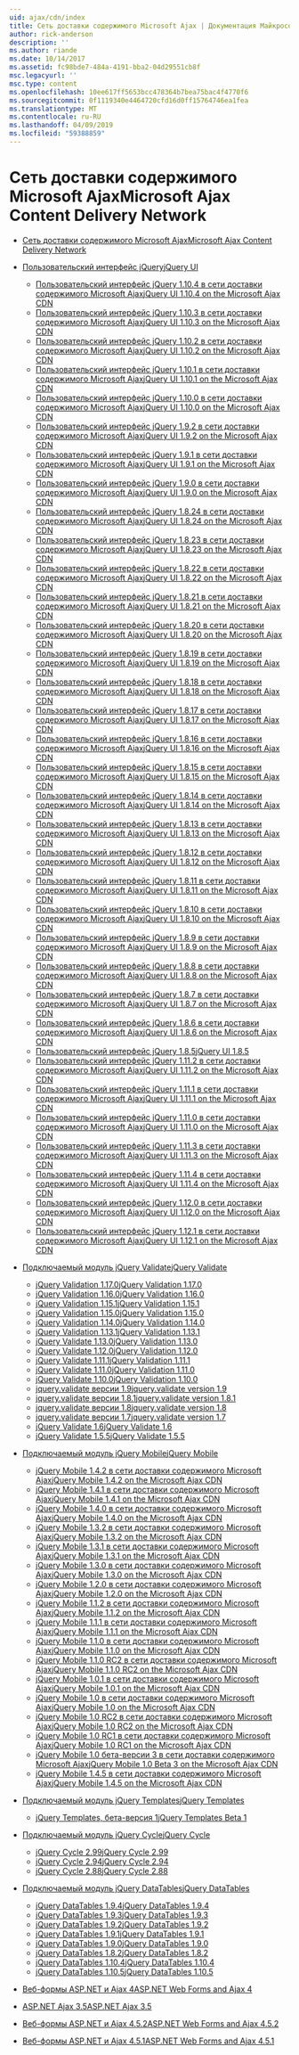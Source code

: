 ```yaml
---
uid: ajax/cdn/index
title: Сеть доставки содержимого Microsoft Ajax | Документация Майкрософт
author: rick-anderson
description: ''
ms.author: riande
ms.date: 10/14/2017
ms.assetid: fc98bde7-484a-4191-bba2-04d29551cb8f
msc.legacyurl: ''
msc.type: content
ms.openlocfilehash: 10ee617ff5653bcc478364b7bea75bac4f4770f6
ms.sourcegitcommit: 0f1119340e4464720cfd16d0ff15764746ea1fea
ms.translationtype: MT
ms.contentlocale: ru-RU
ms.lasthandoff: 04/09/2019
ms.locfileid: "59388859"
---
```

# <a name="microsoft-ajax-content-delivery-network"></a><span data-ttu-id="bdc34-102">Сеть доставки содержимого Microsoft Ajax</span><span class="sxs-lookup"><span data-stu-id="bdc34-102">Microsoft Ajax Content Delivery Network</span></span>

- [<span data-ttu-id="bdc34-103">Сеть доставки содержимого Microsoft Ajax</span><span class="sxs-lookup"><span data-stu-id="bdc34-103">Microsoft Ajax Content Delivery Network</span></span>](overview.md)
- [<span data-ttu-id="bdc34-104">Пользовательский интерфейс jQuery</span><span class="sxs-lookup"><span data-stu-id="bdc34-104">jQuery UI</span></span>](jquery-ui/index.md)

    - [<span data-ttu-id="bdc34-105">Пользовательский интерфейс jQuery 1.10.4 в сети доставки содержимого Microsoft Ajax</span><span class="sxs-lookup"><span data-stu-id="bdc34-105">jQuery UI 1.10.4 on the Microsoft Ajax CDN</span></span>](jquery-ui/cdnjqueryui1104.md)
    - [<span data-ttu-id="bdc34-106">Пользовательский интерфейс jQuery 1.10.3 в сети доставки содержимого Microsoft Ajax</span><span class="sxs-lookup"><span data-stu-id="bdc34-106">jQuery UI 1.10.3 on the Microsoft Ajax CDN</span></span>](jquery-ui/cdnjqueryui1103.md)
    - [<span data-ttu-id="bdc34-107">Пользовательский интерфейс jQuery 1.10.2 в сети доставки содержимого Microsoft Ajax</span><span class="sxs-lookup"><span data-stu-id="bdc34-107">jQuery UI 1.10.2 on the Microsoft Ajax CDN</span></span>](jquery-ui/cdnjqueryui1102.md)
    - [<span data-ttu-id="bdc34-108">Пользовательский интерфейс jQuery 1.10.1 в сети доставки содержимого Microsoft Ajax</span><span class="sxs-lookup"><span data-stu-id="bdc34-108">jQuery UI 1.10.1 on the Microsoft Ajax CDN</span></span>](jquery-ui/cdnjqueryui1101.md)
    - [<span data-ttu-id="bdc34-109">Пользовательский интерфейс jQuery 1.10.0 в сети доставки содержимого Microsoft Ajax</span><span class="sxs-lookup"><span data-stu-id="bdc34-109">jQuery UI 1.10.0 on the Microsoft Ajax CDN</span></span>](jquery-ui/cdnjqueryui1100.md)
    - [<span data-ttu-id="bdc34-110">Пользовательский интерфейс jQuery 1.9.2 в сети доставки содержимого Microsoft Ajax</span><span class="sxs-lookup"><span data-stu-id="bdc34-110">jQuery UI 1.9.2 on the Microsoft Ajax CDN</span></span>](jquery-ui/cdnjqueryui192.md)
    - [<span data-ttu-id="bdc34-111">Пользовательский интерфейс jQuery 1.9.1 в сети доставки содержимого Microsoft Ajax</span><span class="sxs-lookup"><span data-stu-id="bdc34-111">jQuery UI 1.9.1 on the Microsoft Ajax CDN</span></span>](jquery-ui/cdnjqueryui191.md)
    - [<span data-ttu-id="bdc34-112">Пользовательский интерфейс jQuery 1.9.0 в сети доставки содержимого Microsoft Ajax</span><span class="sxs-lookup"><span data-stu-id="bdc34-112">jQuery UI 1.9.0 on the Microsoft Ajax CDN</span></span>](jquery-ui/cdnjqueryui190.md)
    - [<span data-ttu-id="bdc34-113">Пользовательский интерфейс jQuery 1.8.24 в сети доставки содержимого Microsoft Ajax</span><span class="sxs-lookup"><span data-stu-id="bdc34-113">jQuery UI 1.8.24 on the Microsoft Ajax CDN</span></span>](jquery-ui/cdnjqueryui1824.md)
    - [<span data-ttu-id="bdc34-114">Пользовательский интерфейс jQuery 1.8.23 в сети доставки содержимого Microsoft Ajax</span><span class="sxs-lookup"><span data-stu-id="bdc34-114">jQuery UI 1.8.23 on the Microsoft Ajax CDN</span></span>](jquery-ui/cdnjqueryui1823.md)
    - [<span data-ttu-id="bdc34-115">Пользовательский интерфейс jQuery 1.8.22 в сети доставки содержимого Microsoft Ajax</span><span class="sxs-lookup"><span data-stu-id="bdc34-115">jQuery UI 1.8.22 on the Microsoft Ajax CDN</span></span>](jquery-ui/cdnjqueryui1822.md)
    - [<span data-ttu-id="bdc34-116">Пользовательский интерфейс jQuery 1.8.21 в сети доставки содержимого Microsoft Ajax</span><span class="sxs-lookup"><span data-stu-id="bdc34-116">jQuery UI 1.8.21 on the Microsoft Ajax CDN</span></span>](jquery-ui/cdnjqueryui1821.md)
    - [<span data-ttu-id="bdc34-117">Пользовательский интерфейс jQuery 1.8.20 в сети доставки содержимого Microsoft Ajax</span><span class="sxs-lookup"><span data-stu-id="bdc34-117">jQuery UI 1.8.20 on the Microsoft Ajax CDN</span></span>](jquery-ui/cdnjqueryui1820.md)
    - [<span data-ttu-id="bdc34-118">Пользовательский интерфейс jQuery 1.8.19 в сети доставки содержимого Microsoft Ajax</span><span class="sxs-lookup"><span data-stu-id="bdc34-118">jQuery UI 1.8.19 on the Microsoft Ajax CDN</span></span>](jquery-ui/cdnjqueryui1819.md)
    - [<span data-ttu-id="bdc34-119">Пользовательский интерфейс jQuery 1.8.18 в сети доставки содержимого Microsoft Ajax</span><span class="sxs-lookup"><span data-stu-id="bdc34-119">jQuery UI 1.8.18 on the Microsoft Ajax CDN</span></span>](jquery-ui/cdnjqueryui1818.md)
    - [<span data-ttu-id="bdc34-120">Пользовательский интерфейс jQuery 1.8.17 в сети доставки содержимого Microsoft Ajax</span><span class="sxs-lookup"><span data-stu-id="bdc34-120">jQuery UI 1.8.17 on the Microsoft Ajax CDN</span></span>](jquery-ui/cdnjqueryui1817.md)
    - [<span data-ttu-id="bdc34-121">Пользовательский интерфейс jQuery 1.8.16 в сети доставки содержимого Microsoft Ajax</span><span class="sxs-lookup"><span data-stu-id="bdc34-121">jQuery UI 1.8.16 on the Microsoft Ajax CDN</span></span>](jquery-ui/cdnjqueryui1816.md)
    - [<span data-ttu-id="bdc34-122">Пользовательский интерфейс jQuery 1.8.15 в сети доставки содержимого Microsoft Ajax</span><span class="sxs-lookup"><span data-stu-id="bdc34-122">jQuery UI 1.8.15 on the Microsoft Ajax CDN</span></span>](jquery-ui/cdnjqueryui1815.md)
    - [<span data-ttu-id="bdc34-123">Пользовательский интерфейс jQuery 1.8.14 в сети доставки содержимого Microsoft Ajax</span><span class="sxs-lookup"><span data-stu-id="bdc34-123">jQuery UI 1.8.14 on the Microsoft Ajax CDN</span></span>](jquery-ui/cdnjqueryui1814.md)
    - [<span data-ttu-id="bdc34-124">Пользовательский интерфейс jQuery 1.8.13 в сети доставки содержимого Microsoft Ajax</span><span class="sxs-lookup"><span data-stu-id="bdc34-124">jQuery UI 1.8.13 on the Microsoft Ajax CDN</span></span>](jquery-ui/cdnjqueryui1813.md)
    - [<span data-ttu-id="bdc34-125">Пользовательский интерфейс jQuery 1.8.12 в сети доставки содержимого Microsoft Ajax</span><span class="sxs-lookup"><span data-stu-id="bdc34-125">jQuery UI 1.8.12 on the Microsoft Ajax CDN</span></span>](jquery-ui/cdnjqueryui1812.md)
    - [<span data-ttu-id="bdc34-126">Пользовательский интерфейс jQuery 1.8.11 в сети доставки содержимого Microsoft Ajax</span><span class="sxs-lookup"><span data-stu-id="bdc34-126">jQuery UI 1.8.11 on the Microsoft Ajax CDN</span></span>](jquery-ui/cdnjqueryui1811.md)
    - [<span data-ttu-id="bdc34-127">Пользовательский интерфейс jQuery 1.8.10 в сети доставки содержимого Microsoft Ajax</span><span class="sxs-lookup"><span data-stu-id="bdc34-127">jQuery UI 1.8.10 on the Microsoft Ajax CDN</span></span>](jquery-ui/cdnjqueryui1910.md)
    - [<span data-ttu-id="bdc34-128">Пользовательский интерфейс jQuery 1.8.9 в сети доставки содержимого Microsoft Ajax</span><span class="sxs-lookup"><span data-stu-id="bdc34-128">jQuery UI 1.8.9 on the Microsoft Ajax CDN</span></span>](jquery-ui/cdnjqueryui189.md)
    - [<span data-ttu-id="bdc34-129">Пользовательский интерфейс jQuery 1.8.8 в сети доставки содержимого Microsoft Ajax</span><span class="sxs-lookup"><span data-stu-id="bdc34-129">jQuery UI 1.8.8 on the Microsoft Ajax CDN</span></span>](jquery-ui/cdnjqueryui188.md)
    - [<span data-ttu-id="bdc34-130">Пользовательский интерфейс jQuery 1.8.7 в сети доставки содержимого Microsoft Ajax</span><span class="sxs-lookup"><span data-stu-id="bdc34-130">jQuery UI 1.8.7 on the Microsoft Ajax CDN</span></span>](jquery-ui/cdnjqueryui187.md)
    - [<span data-ttu-id="bdc34-131">Пользовательский интерфейс jQuery 1.8.6 в сети доставки содержимого Microsoft Ajax</span><span class="sxs-lookup"><span data-stu-id="bdc34-131">jQuery UI 1.8.6 on the Microsoft Ajax CDN</span></span>](jquery-ui/cdnjqueryui186.md)
    - [<span data-ttu-id="bdc34-132">Пользовательский интерфейс jQuery 1.8.5</span><span class="sxs-lookup"><span data-stu-id="bdc34-132">jQuery UI 1.8.5</span></span>](jquery-ui/cdnjqueryui185.md)
    - [<span data-ttu-id="bdc34-133">Пользовательский интерфейс jQuery 1.11.2 в сети доставки содержимого Microsoft Ajax</span><span class="sxs-lookup"><span data-stu-id="bdc34-133">jQuery UI 1.11.2 on the Microsoft Ajax CDN</span></span>](jquery-ui/cdnjqueryui1112.md)
    - [<span data-ttu-id="bdc34-134">Пользовательский интерфейс jQuery 1.11.1 в сети доставки содержимого Microsoft Ajax</span><span class="sxs-lookup"><span data-stu-id="bdc34-134">jQuery UI 1.11.1 on the Microsoft Ajax CDN</span></span>](jquery-ui/cdnjqueryui1111.md)
    - [<span data-ttu-id="bdc34-135">Пользовательский интерфейс jQuery 1.11.0 в сети доставки содержимого Microsoft Ajax</span><span class="sxs-lookup"><span data-stu-id="bdc34-135">jQuery UI 1.11.0 on the Microsoft Ajax CDN</span></span>](jquery-ui/cdnjqueryui1110.md)
    - [<span data-ttu-id="bdc34-136">Пользовательский интерфейс jQuery 1.11.3 в сети доставки содержимого Microsoft Ajax</span><span class="sxs-lookup"><span data-stu-id="bdc34-136">jQuery UI 1.11.3 on the Microsoft Ajax CDN</span></span>](jquery-ui/cdnjqueryui1113.md)
    - [<span data-ttu-id="bdc34-137">Пользовательский интерфейс jQuery 1.11.4 в сети доставки содержимого Microsoft Ajax</span><span class="sxs-lookup"><span data-stu-id="bdc34-137">jQuery UI 1.11.4 on the Microsoft Ajax CDN</span></span>](jquery-ui/cdnjqueryui1114.md)
    - [<span data-ttu-id="bdc34-138">Пользовательский интерфейс jQuery 1.12.0 в сети доставки содержимого Microsoft Ajax</span><span class="sxs-lookup"><span data-stu-id="bdc34-138">jQuery UI 1.12.0 on the Microsoft Ajax CDN</span></span>](jquery-ui/cdnjqueryui1120.md)
    - [<span data-ttu-id="bdc34-139">Пользовательский интерфейс jQuery 1.12.1 в сети доставки содержимого Microsoft Ajax</span><span class="sxs-lookup"><span data-stu-id="bdc34-139">jQuery UI 1.12.1 on the Microsoft Ajax CDN</span></span>](jquery-ui/cdnjqueryui1121.md)
- [<span data-ttu-id="bdc34-140">Подключаемый модуль jQuery Validate</span><span class="sxs-lookup"><span data-stu-id="bdc34-140">jQuery Validate</span></span>](jquery-validate/index.md)

    - [<span data-ttu-id="bdc34-141">jQuery Validation 1.17.0</span><span class="sxs-lookup"><span data-stu-id="bdc34-141">jQuery Validation 1.17.0</span></span>](jquery-validate/cdnjqueryvalidate1170.md)
    - [<span data-ttu-id="bdc34-142">jQuery Validation 1.16.0</span><span class="sxs-lookup"><span data-stu-id="bdc34-142">jQuery Validation 1.16.0</span></span>](jquery-validate/cdnjqueryvalidate1160.md)
    - [<span data-ttu-id="bdc34-143">jQuery Validation 1.15.1</span><span class="sxs-lookup"><span data-stu-id="bdc34-143">jQuery Validation 1.15.1</span></span>](jquery-validate/cdnjqueryvalidate1151.md)
    - [<span data-ttu-id="bdc34-144">jQuery Validation 1.15.0</span><span class="sxs-lookup"><span data-stu-id="bdc34-144">jQuery Validation 1.15.0</span></span>](jquery-validate/cdnjqueryvalidate1150.md)
    - [<span data-ttu-id="bdc34-145">jQuery Validation 1.14.0</span><span class="sxs-lookup"><span data-stu-id="bdc34-145">jQuery Validation 1.14.0</span></span>](jquery-validate/cdnjqueryvalidate1140.md)
    - [<span data-ttu-id="bdc34-146">jQuery Validation 1.13.1</span><span class="sxs-lookup"><span data-stu-id="bdc34-146">jQuery Validation 1.13.1</span></span>](jquery-validate/cdnjqueryvalidate1131.md)
    - [<span data-ttu-id="bdc34-147">jQuery Validate 1.13.0</span><span class="sxs-lookup"><span data-stu-id="bdc34-147">jQuery Validation 1.13.0</span></span>](jquery-validate/cdnjqueryvalidate1130.md)
    - [<span data-ttu-id="bdc34-148">jQuery Validate 1.12.0</span><span class="sxs-lookup"><span data-stu-id="bdc34-148">jQuery Validation 1.12.0</span></span>](jquery-validate/cdnjqueryvalidate1120.md)
    - [<span data-ttu-id="bdc34-149">jQuery Validate 1.11.1</span><span class="sxs-lookup"><span data-stu-id="bdc34-149">jQuery Validation 1.11.1</span></span>](jquery-validate/cdnjqueryvalidate1111.md)
    - [<span data-ttu-id="bdc34-150">jQuery Validate 1.11.0</span><span class="sxs-lookup"><span data-stu-id="bdc34-150">jQuery Validation 1.11.0</span></span>](jquery-validate/cdnjqueryvalidate111.md)
    - [<span data-ttu-id="bdc34-151">jQuery Validate 1.10.0</span><span class="sxs-lookup"><span data-stu-id="bdc34-151">jQuery Validation 1.10.0</span></span>](jquery-validate/cdnjqueryvalidate110.md)
    - [<span data-ttu-id="bdc34-152">jquery.validate версии 1.9</span><span class="sxs-lookup"><span data-stu-id="bdc34-152">jquery.validate version 1.9</span></span>](jquery-validate/cdnjqueryvalidate19.md)
    - [<span data-ttu-id="bdc34-153">jquery.validate версии 1.8.1</span><span class="sxs-lookup"><span data-stu-id="bdc34-153">jquery.validate version 1.8.1</span></span>](jquery-validate/cdnjqueryvalidate181.md)
    - [<span data-ttu-id="bdc34-154">jquery.validate версии 1.8</span><span class="sxs-lookup"><span data-stu-id="bdc34-154">jquery.validate version 1.8</span></span>](jquery-validate/cdnjqueryvalidate18.md)
    - [<span data-ttu-id="bdc34-155">jquery.validate версии 1.7</span><span class="sxs-lookup"><span data-stu-id="bdc34-155">jquery.validate version 1.7</span></span>](jquery-validate/cdnjqueryvalidate17.md)
    - [<span data-ttu-id="bdc34-156">jQuery Validate 1.6</span><span class="sxs-lookup"><span data-stu-id="bdc34-156">jQuery Validate 1.6</span></span>](jquery-validate/cdnjqueryvalidate16.md)
    - [<span data-ttu-id="bdc34-157">jQuery Validate 1.5.5</span><span class="sxs-lookup"><span data-stu-id="bdc34-157">jQuery Validate 1.5.5</span></span>](jquery-validate/cdnjqueryvalidate155.md)
- [<span data-ttu-id="bdc34-158">Подключаемый модуль jQuery Mobile</span><span class="sxs-lookup"><span data-stu-id="bdc34-158">jQuery Mobile</span></span>](jquery-mobile/index.md)

    - [<span data-ttu-id="bdc34-159">jQuery Mobile 1.4.2 в сети доставки содержимого Microsoft Ajax</span><span class="sxs-lookup"><span data-stu-id="bdc34-159">jQuery Mobile 1.4.2 on the Microsoft Ajax CDN</span></span>](jquery-mobile/cdnjquerymobile142.md)
    - [<span data-ttu-id="bdc34-160">jQuery Mobile 1.4.1 в сети доставки содержимого Microsoft Ajax</span><span class="sxs-lookup"><span data-stu-id="bdc34-160">jQuery Mobile 1.4.1 on the Microsoft Ajax CDN</span></span>](jquery-mobile/cdnjquerymobile141.md)
    - [<span data-ttu-id="bdc34-161">jQuery Mobile 1.4.0 в сети доставки содержимого Microsoft Ajax</span><span class="sxs-lookup"><span data-stu-id="bdc34-161">jQuery Mobile 1.4.0 on the Microsoft Ajax CDN</span></span>](jquery-mobile/cdnjquerymobile140.md)
    - [<span data-ttu-id="bdc34-162">jQuery Mobile 1.3.2 в сети доставки содержимого Microsoft Ajax</span><span class="sxs-lookup"><span data-stu-id="bdc34-162">jQuery Mobile 1.3.2 on the Microsoft Ajax CDN</span></span>](jquery-mobile/cdnjquerymobile132.md)
    - [<span data-ttu-id="bdc34-163">jQuery Mobile 1.3.1 в сети доставки содержимого Microsoft Ajax</span><span class="sxs-lookup"><span data-stu-id="bdc34-163">jQuery Mobile 1.3.1 on the Microsoft Ajax CDN</span></span>](jquery-mobile/cdnjquerymobile131.md)
    - [<span data-ttu-id="bdc34-164">jQuery Mobile 1.3.0 в сети доставки содержимого Microsoft Ajax</span><span class="sxs-lookup"><span data-stu-id="bdc34-164">jQuery Mobile 1.3.0 on the Microsoft Ajax CDN</span></span>](jquery-mobile/cdnjquerymobile130.md)
    - [<span data-ttu-id="bdc34-165">jQuery Mobile 1.2.0 в сети доставки содержимого Microsoft Ajax</span><span class="sxs-lookup"><span data-stu-id="bdc34-165">jQuery Mobile 1.2.0 on the Microsoft Ajax CDN</span></span>](jquery-mobile/cdnjquerymobile120.md)
    - [<span data-ttu-id="bdc34-166">jQuery Mobile 1.1.2 в сети доставки содержимого Microsoft Ajax</span><span class="sxs-lookup"><span data-stu-id="bdc34-166">jQuery Mobile 1.1.2 on the Microsoft Ajax CDN</span></span>](jquery-mobile/cdnjquerymobile112.md)
    - [<span data-ttu-id="bdc34-167">jQuery Mobile 1.1.1 в сети доставки содержимого Microsoft Ajax</span><span class="sxs-lookup"><span data-stu-id="bdc34-167">jQuery Mobile 1.1.1 on the Microsoft Ajax CDN</span></span>](jquery-mobile/cdnjquerymobile111.md)
    - [<span data-ttu-id="bdc34-168">jQuery Mobile 1.1.0 в сети доставки содержимого Microsoft Ajax</span><span class="sxs-lookup"><span data-stu-id="bdc34-168">jQuery Mobile 1.1.0 on the Microsoft Ajax CDN</span></span>](jquery-mobile/cdnjquerymobile110.md)
    - [<span data-ttu-id="bdc34-169">jQuery Mobile 1.1.0 RC2 в сети доставки содержимого Microsoft Ajax</span><span class="sxs-lookup"><span data-stu-id="bdc34-169">jQuery Mobile 1.1.0 RC2 on the Microsoft Ajax CDN</span></span>](jquery-mobile/cdnjquerymobile110rc2.md)
    - [<span data-ttu-id="bdc34-170">jQuery Mobile 1.0.1 в сети доставки содержимого Microsoft Ajax</span><span class="sxs-lookup"><span data-stu-id="bdc34-170">jQuery Mobile 1.0.1 on the Microsoft Ajax CDN</span></span>](jquery-mobile/cdnjquerymobile101.md)
    - [<span data-ttu-id="bdc34-171">jQuery Mobile 1.0 в сети доставки содержимого Microsoft Ajax</span><span class="sxs-lookup"><span data-stu-id="bdc34-171">jQuery Mobile 1.0 on the Microsoft Ajax CDN</span></span>](jquery-mobile/cdnjquerymobile10.md)
    - [<span data-ttu-id="bdc34-172">jQuery Mobile 1.0 RC2 в сети доставки содержимого Microsoft Ajax</span><span class="sxs-lookup"><span data-stu-id="bdc34-172">jQuery Mobile 1.0 RC2 on the Microsoft Ajax CDN</span></span>](jquery-mobile/cdnjquerymobile10rc2.md)
    - [<span data-ttu-id="bdc34-173">jQuery Mobile 1.0 RC1 в сети доставки содержимого Microsoft Ajax</span><span class="sxs-lookup"><span data-stu-id="bdc34-173">jQuery Mobile 1.0 RC1 on the Microsoft Ajax CDN</span></span>](jquery-mobile/cdnjquerymobile10rc1.md)
    - [<span data-ttu-id="bdc34-174">jQuery Mobile 1.0 бета-версии 3 в сети доставки содержимого Microsoft Ajax</span><span class="sxs-lookup"><span data-stu-id="bdc34-174">jQuery Mobile 1.0 Beta 3 on the Microsoft Ajax CDN</span></span>](jquery-mobile/cdnjquerymobile10b3.md)
    - [<span data-ttu-id="bdc34-175">jQuery Mobile 1.4.5 в сети доставки содержимого Microsoft Ajax</span><span class="sxs-lookup"><span data-stu-id="bdc34-175">jQuery Mobile 1.4.5 on the Microsoft Ajax CDN</span></span>](jquery-mobile/cdnjquerymobile145.md)
- [<span data-ttu-id="bdc34-176">Подключаемый модуль jQuery Templates</span><span class="sxs-lookup"><span data-stu-id="bdc34-176">jQuery Templates</span></span>](jquery-templates/index.md)

    - [<span data-ttu-id="bdc34-177">jQuery Templates, бета-версия 1</span><span class="sxs-lookup"><span data-stu-id="bdc34-177">jQuery Templates Beta 1</span></span>](jquery-templates/cdnjquerytemplatesbeta1.md)
- [<span data-ttu-id="bdc34-178">Подключаемый модуль jQuery Cycle</span><span class="sxs-lookup"><span data-stu-id="bdc34-178">jQuery Cycle</span></span>](jquery-cycle/index.md)

    - [<span data-ttu-id="bdc34-179">jQuery Cycle 2.99</span><span class="sxs-lookup"><span data-stu-id="bdc34-179">jQuery Cycle 2.99</span></span>](jquery-cycle/cdnjquerycycle299.md)
    - [<span data-ttu-id="bdc34-180">jQuery Cycle 2.94</span><span class="sxs-lookup"><span data-stu-id="bdc34-180">jQuery Cycle 2.94</span></span>](jquery-cycle/cdnjquerycycle294.md)
    - [<span data-ttu-id="bdc34-181">jQuery Cycle 2.88</span><span class="sxs-lookup"><span data-stu-id="bdc34-181">jQuery Cycle 2.88</span></span>](jquery-cycle/cdnjquerycycle288.md)
- [<span data-ttu-id="bdc34-182">Подключаемый модуль jQuery DataTables</span><span class="sxs-lookup"><span data-stu-id="bdc34-182">jQuery DataTables</span></span>](jquery-datatables/index.md)

    - [<span data-ttu-id="bdc34-183">jQuery DataTables 1.9.4</span><span class="sxs-lookup"><span data-stu-id="bdc34-183">jQuery DataTables 1.9.4</span></span>](jquery-datatables/cdnjquerydatatables194.md)
    - [<span data-ttu-id="bdc34-184">jQuery DataTables 1.9.3</span><span class="sxs-lookup"><span data-stu-id="bdc34-184">jQuery DataTables 1.9.3</span></span>](jquery-datatables/cdnjquerydatatables193.md)
    - [<span data-ttu-id="bdc34-185">jQuery DataTables 1.9.2</span><span class="sxs-lookup"><span data-stu-id="bdc34-185">jQuery DataTables 1.9.2</span></span>](jquery-datatables/cdnjquerydatatables192.md)
    - [<span data-ttu-id="bdc34-186">jQuery DataTables 1.9.1</span><span class="sxs-lookup"><span data-stu-id="bdc34-186">jQuery DataTables 1.9.1</span></span>](jquery-datatables/cdnjquerydatatables191.md)
    - [<span data-ttu-id="bdc34-187">jQuery DataTables 1.9.0</span><span class="sxs-lookup"><span data-stu-id="bdc34-187">jQuery DataTables 1.9.0</span></span>](jquery-datatables/cdnjquerydatatables190.md)
    - [<span data-ttu-id="bdc34-188">jQuery DataTables 1.8.2</span><span class="sxs-lookup"><span data-stu-id="bdc34-188">jQuery DataTables 1.8.2</span></span>](jquery-datatables/cdnjquerydatatables182.md)
    - [<span data-ttu-id="bdc34-189">jQuery DataTables 1.10.4</span><span class="sxs-lookup"><span data-stu-id="bdc34-189">jQuery DataTables 1.10.4</span></span>](jquery-datatables/cdnjquerydatatables104.md)
    - [<span data-ttu-id="bdc34-190">jQuery DataTables 1.10.5</span><span class="sxs-lookup"><span data-stu-id="bdc34-190">jQuery DataTables 1.10.5</span></span>](jquery-datatables/cdnjquerydatatables105.md)
- [<span data-ttu-id="bdc34-191">Веб-формы ASP.NET и Ajax 4</span><span class="sxs-lookup"><span data-stu-id="bdc34-191">ASP.NET Web Forms and Ajax 4</span></span>](cdnajax4.md)
- [<span data-ttu-id="bdc34-192">ASP.NET Ajax 3.5</span><span class="sxs-lookup"><span data-stu-id="bdc34-192">ASP.NET Ajax 3.5</span></span>](cdnajax35.md)
- [<span data-ttu-id="bdc34-193">Веб-формы ASP.NET и Ajax 4.5.2</span><span class="sxs-lookup"><span data-stu-id="bdc34-193">ASP.NET Web Forms and Ajax 4.5.2</span></span>](cdnajax452.md)
- [<span data-ttu-id="bdc34-194">Веб-формы ASP.NET и Ajax 4.5.1</span><span class="sxs-lookup"><span data-stu-id="bdc34-194">ASP.NET Web Forms and Ajax 4.5.1</span></span>](cdnajax451.md)
